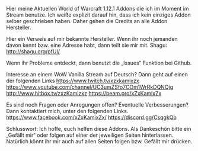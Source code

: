 Hier meine Aktuellen World of Warcraft 1.12.1 Addons die ich im Moment im Stream benutze.
Ich weiße explizit darauf hin, dass ich kein einziges Addon selber geschrieben haben.
Daher gehen die Credits an alle Addon Hersteller.

Hier ein Verweis auf mir bekannte Hersteller. Wenn ihr noch jemanden davon kennt bzw. eine Adresse habt, dann teilt sie mir mit.
Shagu: http://shagu.org/pfUI/

Wenn ihr Probleme entdeckt, dann benutzt die „Issues“ Funktion bei Github.

Interesse an einem WoW Vanilla Stream auf Deutsch? Dann geht auf einen der folgenden Links
https://www.twitch.tv/xzxkamixzx
https://www.youtube.com/channel/UC3umZSfo7COm1WrRkDQNOjg
http://www.hitbox.tv/zxzKamizxz
https://beam.pro/xZxKamixZx

Es sind noch Fragen oder Anregungen offen? Eventuelle Verbesserungen? Dann kontaktiert mich, unter den folgenden Links.
https://www.facebook.com/xZxKamixZx/
https://discord.gg/CsqgkQb

Schlusswort: Ich hoffe, euch helfen diese Addons. Als Dankeschön bitte ein „Gefällt mir“ oder folgen auf einer der jeweiligen Seiten hinterlassen. Natürlich könnt ihr mir auch auf allen Seiten folgen bzw. Gefällt mir drücken.
